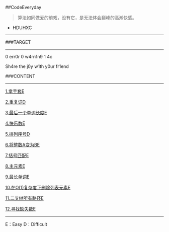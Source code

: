 ##CodeEveryday

>算法如同做爱的前戏，没有它，是无法体会巅峰的高潮快感。
- HDUHXC

---
###TARGET

---
 
 0 err0r  0 w4rn1n9  1 4c 
 
 Sh4re the j0y w1th y0ur fr1end
 
###CONTENT

---
[1.拿手套E](https://segmentfault.com/a/1190000004352547)

[2.重复词D](https://segmentfault.com/a/1190000004356305)

[3.最后一个单词长度E](https://segmentfault.com/a/1190000004358789)

[4.快乐数E](https://segmentfault.com/a/1190000004363507)

[5.排列序号D](https://segmentfault.com/a/1190000004370068)

[6.将整数A变为BE](https://segmentfault.com/a/1190000004375621)

[7.括号匹配E](https://segmentfault.com/a/1190000004383146)

[8.主元素E](https://segmentfault.com/a/1190000004389777)

[9.最长单词E](https://segmentfault.com/a/1190000004392897)

[10.在O(1)复杂度下删除列表元素E](https://segmentfault.com/a/1190000004432131)

[11.二叉树所有路径E](https://segmentfault.com/a/1190000004437178)

[12.寻找缺失数E](https://segmentfault.com/a/1190000004439278)

--- 
E：Easy
D：Difficult


